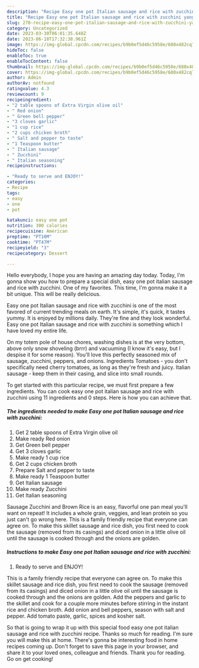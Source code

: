 ```yaml
---
description: "Recipe Easy one pot Italian sausage and rice with zucchini yang Very Delicious}"
title: "Recipe Easy one pot Italian sausage and rice with zucchini yang Very Delicious}"
slug: 270-recipe-easy-one-pot-italian-sausage-and-rice-with-zucchini-yang-very-delicious
category: Uncategorized
date: 2023-03-30T06:01:35.648Z
date: 2023-06-18T17:32:38.961Z
image: https://img-global.cpcdn.com/recipes/b9b0ef5d46c5958e/680x482cq70/easy-one-pot-italian-sausage-and-rice-with-zucchini-recipe-main-photo.jpg
hideToc: false
enableToc: true
enableTocContent: false
thumbnail: https://img-global.cpcdn.com/recipes/b9b0ef5d46c5958e/680x482cq70/easy-one-pot-italian-sausage-and-rice-with-zucchini-recipe-main-photo.jpg
cover: https://img-global.cpcdn.com/recipes/b9b0ef5d46c5958e/680x482cq70/easy-one-pot-italian-sausage-and-rice-with-zucchini-recipe-main-photo.jpg
author: Admin
authorAv: notfound
ratingvalue: 4.3
reviewcount: 9
recipeingredient:
- "2 table spoons of Extra Virgin olive oil"
- " Red onion"
- " Green bell pepper"
- "3 cloves garlic"
- "1 cup rice"
- "2 cups chicken broth"
- " Salt and pepper to taste"
- "1 Teaspoon butter"
- " Italian sausage"
- " Zucchini"
- " Italian seasoning"
recipeinstructions:

- "Ready to serve and ENJOY!"
categories:
- Recipe
tags:
- easy
- one
- pot

katakunci: easy one pot 
nutrition: 300 calories
recipecuisine: American
preptime: "PT10M"
cooktime: "PT47M"
recipeyield: "3"
recipecategory: Dessert

---
```



Hello everybody, I hope you are having an amazing day today. Today, I'm gonna show you how to prepare a special dish, easy one pot italian sausage and rice with zucchini. One of my favorites. This time, I'm gonna make it a bit unique. This will be really delicious.

Easy one pot Italian sausage and rice with zucchini is one of the most favored of current trending meals on earth. It's simple, it's quick, it tastes yummy. It is enjoyed by millions daily. They're fine and they look wonderful. Easy one pot Italian sausage and rice with zucchini is something which I have loved my entire life.

On my totem pole of house chores, washing dishes is at the very bottom, above only snow shoveling (brrr) and vacuuming (I know it&#39;s easy, but I despise it for some reason). You&#39;ll love this perfectly seasoned mix of sausage, zucchini, peppers, and onions. Ingredients Tomatoes - you don&#39;t specifically need cherry tomatoes, as long as they&#39;re fresh and juicy. Italian sausage - keep them in their casing, and slice into small rounds.


To get started with this particular recipe, we must first prepare a few ingredients. You can cook easy one pot italian sausage and rice with zucchini using 11 ingredients and 0 steps. Here is how you can achieve that.

<!--inarticleads1-->

##### The ingredients needed to make Easy one pot Italian sausage and rice with zucchini:

1. Get 2 table spoons of Extra Virgin olive oil
1. Make ready  Red onion
1. Get  Green bell pepper
1. Get 3 cloves garlic
1. Make ready 1 cup rice
1. Get 2 cups chicken broth
1. Prepare  Salt and pepper to taste
1. Make ready 1 Teaspoon butter
1. Get  Italian sausage
1. Make ready  Zucchini
1. Get  Italian seasoning


Sausage Zucchini and Brown Rice is an easy, flavorful one pan meal you&#39;ll want on repeat! It includes a whole grain, veggies, and lean protein so you just can&#39;t go wrong here. This is a family friendly recipe that everyone can agree on. To make this skillet sausage and rice dish, you first need to cook the sausage (removed from its casings) and diced onion in a little olive oil until the sausage is cooked through and the onions are golden. 

<!--inarticleads2-->

##### Instructions to make Easy one pot Italian sausage and rice with zucchini:


1. Ready to serve and ENJOY!

This is a family friendly recipe that everyone can agree on. To make this skillet sausage and rice dish, you first need to cook the sausage (removed from its casings) and diced onion in a little olive oil until the sausage is cooked through and the onions are golden. Add the peppers and garlic to the skillet and cook for a couple more minutes before stirring in the instant rice and chicken broth. Add onion and bell peppers, season with salt and pepper. Add tomato paste, garlic, spices and kosher salt. 

So that is going to wrap it up with this special food easy one pot italian sausage and rice with zucchini recipe. Thanks so much for reading. I'm sure you will make this at home. There's gonna be interesting food in home recipes coming up. Don't forget to save this page in your browser, and share it to your loved ones, colleague and friends. Thank you for reading. Go on get cooking!
